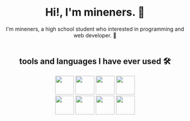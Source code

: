  <link rel="stylesheet" type='text/css' href="https://cdn.jsdelivr.net/gh/devicons/devicon@latest/devicon.min.css" />
 
<h1 align="center">Hi!, I'm mineners. 👋</h1>
<div align="center">
  I'm mineners, a high school student who interested in programming and web developer. 📖
</div>
<br>
<h2 align="center">tools and languages I have ever used 🛠️</h2>
<div align="center">
  <div>
    <img src="https://cdn.jsdelivr.net/gh/devicons/devicon@latest/icons/python/python-original.svg" style="width:50px;"/>
    <img src="https://cdn.jsdelivr.net/gh/devicons/devicon@latest/icons/html5/html5-original.svg" style="width:50px;"/>
    <img src="https://cdn.jsdelivr.net/gh/devicons/devicon@latest/icons/css3/css3-plain-wordmark.svg" style="width:50px;" />
  <img src="https://cdn.jsdelivr.net/gh/devicons/devicon@latest/icons/javascript/javascript-original.svg"  style="width:50px;"/>        
  </div>
  <div>
    <img src="https://cdn.jsdelivr.net/gh/devicons/devicon@latest/icons/tailwindcss/tailwindcss-original.svg"  style="width:50px;"/>
    <img src="https://cdn.jsdelivr.net/gh/devicons/devicon@latest/icons/bootstrap/bootstrap-original.svg"  style="width:50px;"/>
   <img src="https://cdn.jsdelivr.net/gh/devicons/devicon@latest/icons/vscode/vscode-original.svg"  style="width:50px;"/>
   <img src="https://cdn.jsdelivr.net/gh/devicons/devicon@latest/icons/arduino/arduino-original.svg" style="width:50px;" />
          
          
  </div>
</div>
          
